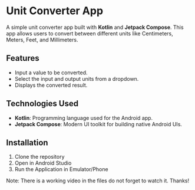 # Unit Converter App

A simple unit converter app built with **Kotlin** and **Jetpack Compose**. This app allows users to convert between different units like Centimeters, Meters, Feet, and Millimeters.

## Features
- Input a value to be converted.
- Select the input and output units from a dropdown.
- Displays the converted result.

## Technologies Used
- **Kotlin**: Programming language used for the Android app.
- **Jetpack Compose**: Modern UI toolkit for building native Android UIs.

## Installation
1. Clone the repository
2. Open in Android Studio
3. Run the Application in Emulator/Phone

Note: There is a working video in the files do not forget to watch it. Thanks!
